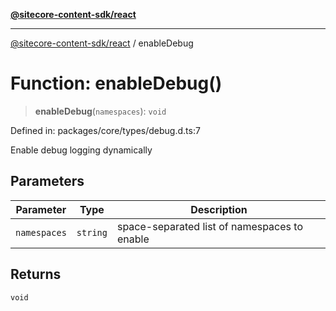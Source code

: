 [**@sitecore-content-sdk/react**](../README.md)

***

[@sitecore-content-sdk/react](../README.md) / enableDebug

# Function: enableDebug()

> **enableDebug**(`namespaces`): `void`

Defined in: packages/core/types/debug.d.ts:7

Enable debug logging dynamically

## Parameters

| Parameter | Type | Description |
| ------ | ------ | ------ |
| `namespaces` | `string` | space-separated list of namespaces to enable |

## Returns

`void`
